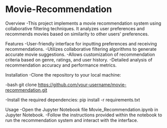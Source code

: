 # Movie-Recommendation

Overview
-This project implements a movie recommendation system using collaborative filtering techniques. It analyzes user preferences and recommends movies based on similarity to other users' preferences.

Features
-User-friendly interface for inputting preferences and receiving recommendations.
-Utilizes collaborative filtering algorithms to generate accurate movie suggestions.
-Allows customization of recommendation criteria based on genre, ratings, and user history.
-Detailed analysis of recommendation accuracy and performance metrics.

Installation
-Clone the repository to your local machine:

-bash
git clone https://github.com/your-username/movie-recommendation.git

-Install the required dependencies:
pip install -r requirements.txt

Usage
-Open the Jupyter Notebook file Movie_Recommendation.ipynb in Jupyter Notebook.
-Follow the instructions provided within the notebook to run the recommendation system and interact with the interface.
